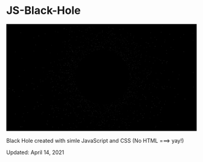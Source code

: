 # JS-Black-Hole
<img src="blackhole.gif" />
<p>Black Hole created with simle JavaScript and CSS (No HTML ===> yay!)</p>
<p>Updated: April 14, 2021</p>

